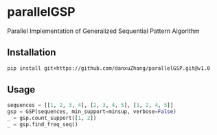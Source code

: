 # parallelGSP
Parallel Implementation of Generalized Sequential Pattern Algorithm

## Installation

``` bash
pip install git+https://github.com/danxuZhang/parallelGSP.git@v1.0
```

## Usage

``` python
sequences = [[1, 2, 3, 4], [2, 3, 4, 5], [1, 2, 4, 5]]
gsp = GSP(sequences, min_support=minsup, verbose=False)
_ = gsp.count_support([1, 2])
_ = gsp.find_freq_seq()
```
